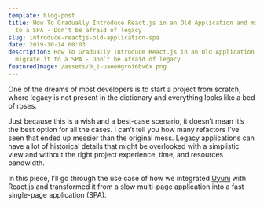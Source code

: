 ```yaml
---
template: blog-post
title: How To Gradually Introduce React.js in an Old Application and migrate it
  to a SPA - Don’t be afraid of legacy
slug: introduce-reactjs-old-application-spa
date: 2019-10-14 00:03
description: How To Gradually Introduce React.js in an Old Application and
  migrate it to a SPA - Don’t be afraid of legacy
featuredImage: /assets/0_2-uaee0groi6bv6x.png
---
```

One of the dreams of most developers is to start a project from scratch, where legacy is not present in the dictionary and everything looks like a bed of roses.

Just because this is a wish and a best-case scenario, it doesn’t mean it’s the best option for all the cases. I can’t tell you how many refactors I’ve seen that ended up messier than the original mess. Legacy applications can have a lot of historical details that might be overlooked with a simplistic view and without the right project experience, time, and resources bandwidth.

In this piece, I’ll go through the use case of how we integrated [Uyuni](https://github.com/uyuni-project/uyuni) with React.js and transformed it from a slow multi-page application into a fast single-page application (SPA).